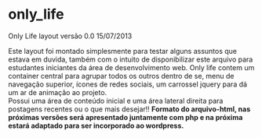 only_life
=========

Only Life layout versão 0.0 15/07/2013

Este layout foi montado simplesmente para testar alguns assuntos que estava em duvida, também com o intuito de disponibilizar este arquivo para estudantes iniciantes da área de desenvolvimento web.
Only life contem um container central para agrupar todos os outros dentro de se, menu de navegação superior, ícones de redes sociais, um carrossel jquery para dá um ar de animação ao projeto.  
Possui uma área de conteúdo inicial e uma área lateral direita para postagens recentes ou o que mais desejar!! 
<b><b>Formato do arquivo-html, nas próximas versões será apresentado juntamente com php e na próxima estará adaptado para ser incorporado ao wordpress.</b></b>

